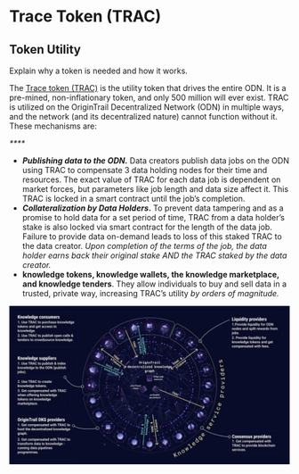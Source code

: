 # Trace Token \(TRAC\)

## Token Utility

Explain why a token is needed and how it works.



The [Trace token \(TRAC\)](https://etherscan.io/token/0xaa7a9ca87d3694b5755f213b5d04094b8d0f0a6f) is the utility token that drives the entire ODN. It is a pre-mined, non-inflationary token, and only 500 million will ever exist. TRAC is utilized on the OriginTrail Decentralized Network \(ODN\) in multiple ways, and the network \(and its decentralized nature\) cannot function without it. These mechanisms are:

_\*\*\*\*_

* _**Publishing data to the ODN.**_ Data creators publish data jobs on the ODN using TRAC to compensate 3 data holding nodes for their time and resources. The exact value of TRAC for each data job is dependent on market forces, but parameters like job length and data size affect it. This TRAC is locked in a smart contract until the job’s completion.
* _**Collateralization by Data Holders**_**.** To prevent data tampering and as a promise to hold data for a set period of time, TRAC from a data holder’s stake is also locked via smart contract for the length of the data job. Failure to provide data on-demand leads to loss of this staked TRAC to the data creator. _Upon completion of the terms of the job, the data holder earns back their original stake AND the TRAC staked by the data creator._
* **knowledge tokens, knowledge wallets, the knowledge marketplace, and knowledge tenders**. They allow individuals to buy and sell data in a trusted, private way, increasing TRAC’s utility _by orders of magnitude._

![](../.gitbook/assets/image%20%284%29.png)

